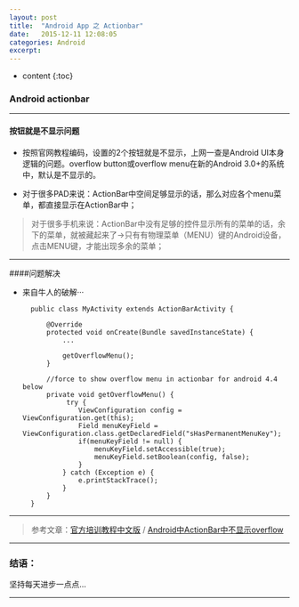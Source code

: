 ```yaml
---
layout: post
title:  "Android App 之 Actionbar"
date:   2015-12-11 12:08:05
categories: Android
excerpt: 
---
```


* content
{:toc}

### Android actionbar 

---

#### 按钮就是不显示问题

* 按照官网教程编码，设置的2个按钮就是不显示，上网一查是Android UI本身逻辑的问题。overflow button或overflow menu在新的Android 3.0+的系统中，默认是不显示的。

* 对于很多PAD来说：ActionBar中空间足够显示的话，那么对应各个menu菜单，都直接显示在ActionBar中；

>对于很多手机来说：ActionBar中没有足够的控件显示所有的菜单的话，余下的菜单，就被藏起来了->只有有物理菜单（MENU）键的Android设备，点击MENU键，才能出现多余的菜单；

---

####问题解决

* 来自牛人的破解···

        public class MyActivity extends ActionBarActivity {
        
            @Override
            protected void onCreate(Bundle savedInstanceState) {
                ...
                 
                getOverflowMenu();
            }
         
            //force to show overflow menu in actionbar for android 4.4 below
            private void getOverflowMenu() {
                 try {
                    ViewConfiguration config = ViewConfiguration.get(this);
                    Field menuKeyField = ViewConfiguration.class.getDeclaredField("sHasPermanentMenuKey");
                    if(menuKeyField != null) {
                        menuKeyField.setAccessible(true);
                        menuKeyField.setBoolean(config, false);
                    }
                } catch (Exception e) {
                    e.printStackTrace();
                }
            }
        }

---


> 参考文章：[官方培训教程中文版](http://hukai.me/android-training-course-in-chinese/basics/actionbar/setting-up.html) / [Android中ActionBar中不显示overflow](http://www.crifan.com/android_actionbar_three_dot_overflow_not_show/)

---

### 结语：

坚持每天进步一点点...

---